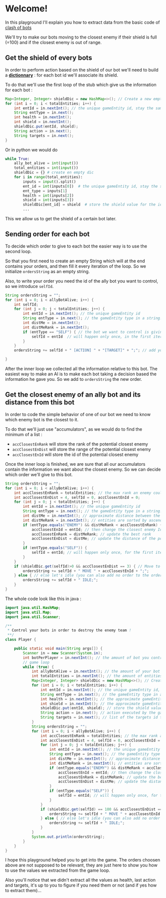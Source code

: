 # Welcome!

In this playground I'll explain you how to extract data from the basic code of [clash of bots](https://www.codingame.com/contribute/view/6587dcc2e3a07bd4696c16a3e63238b4a184)

We'll try to make our bots moving to the closest enemy if their shield is full (=100) and if the closest enemy is out of range.


## Get the shield of every bots

In order to perform action based on the shield of our bot we'll need to build a [**dictionnary**](https://en.wikipedia.org/wiki/Associative_array) : 
for each bot id we'll associate its shield.

To do that we'll use the first loop of the stub which give us the information for each bot :
```java
Map<Integer, Integer> shieldDic = new HashMap<>(); // Create a new empty dictionnary 
for (int i = 0; i < totalEntities; i++) {
    int entId = in.nextInt(); // the unique gameEntity id, stay the same for the whole game
    String entType = in.next(); 
    int health = in.nextInt(); 
    int shield = in.nextInt(); 
    shieldDic.put(entId, shield); 
    String action = in.next(); 
    String targets = in.next(); 
}
```
Or in python we would do 
```python
while True:
    ally_bot_alive = int(input())  
    total_entities = int(input())  
    shieldDic = {} # create en empty dic
    for i in range(total_entities):
        inputs = input().split()
        ent_id = int(inputs[0])  # the unique gameEntity id, stay the same for the whole game
        ent_type = inputs[1] 
        health = int(inputs[2])  
        shield = int(inputs[3])  
        shieldDic[ent_id] = shield  # store the shield value for the id
        ... 
```

This we allow us to get the shield of a certain bot later.


## Sending order for each bot
To decide which order to give to each bot the easier way is to use the second loop.

So that you first need to create an empty String which will at the end contains your orders, and then fill it every iteration of the loop. 
So we initialize ``ordersString`` as an empty string.

Also, to write your order you need the id of the ally bot you want to control, so we introduce ``selfId``.
```java
String ordersString = "";
for (int i = 0; i < allyBotAlive; i++) {
    int selfId;
    for (int j = 0; j < totalEntities; j++) {
        int entId = in.nextInt(); // the unique gameEntity id
        String entType = in.next(); // the gameEntity type in a string. It can be SELF | ALLY | ENEMY
        int distMe = in.nextInt(); 
        int distMeRank = in.nextInt();
        if (entType == "SELF") { // the bot we want to control is giving its information => we can get its ID
            selfId = entId  // will happen only once, in the first iteration, so you could actually replace entType == "Self" by j == 0
        }
    }
    ordersString += selfId + " [ACTION] " + "[TARGET]" + ";"; // add your order to the string with all the orders

}
```
After the inner loop we collected all the information relative to this bot. The easiest way to make an AI is to make each bot taking a decision based the information he gave you. 
So we add to ``ordersString`` the new order.


## Get the closest enemy of an ally bot and its distance from this bot

In order to code the simple behavior of one of our bot we need to know which enemy bot is the closest to it.

To do that we'll just use "accumulators", as we would do to find the minimum of a list :
- ``accClosestEnRank`` will store the rank of the potential closest enemy
- ``accClosestEnDist`` will store the range of the potential closest enemy
- ``accClosestEnId`` will store the id of the potential closest enemy

Once the inner loop is finished, we are sure that all our accumulators contain the information we want about the closest enemy. So we can decide which order we'll give
to this bot.

```java
String ordersString = "";
for (int i = 0; i < allyBotAlive; i++) {
    int accClosestEnRank = totalEntities; // the max rank an enemy could have
    int accClosestEnDist = 4, selfId = 0, accClosestEnId = 0;
    for (int j = 0; j < totalEntities; j++) {
        int entId = in.nextInt(); // the unique gameEntity id
        String entType = in.next(); // the gameEntity type in a string. It can be SELF | ALLY | ENEMY
        int distMe = in.nextInt(); // approximate distance between the target and the current bot. Can be 0 to 4 for short, medium, long and out of range
        int distMeRank = in.nextInt(); // entities are sorted by ascending order based on their distance to the current bot
        if (entType.equals("ENEMY") && distMeRank < accClosestEnRank) { // if an enemy is closer to me than the last one I memorized
            accClosestEnId = entId; // then change the closest enemy Id to this id
            accClosestEnRank = distMeRank; // update the best rank
            accClosestEnDist = distMe; // update the distance of the potential closest enemy
        }
        if (entType.equals("SELF")) {
            selfId = entId; // will happen only once, for the first iteration
        }
    }
    if (shieldDic.get(selfId)>0 && accClosestEnDist == 3) { // Move to closest enemy if shield is not empty and this enemy is Out Of Range
        ordersString += selfId + " MOVE " + accClosestEnId + ";"; 
    } else { // else let's idle (you can also add no order to the ordersString and the game will make this bot idle)
        ordersString += selfId + " IDLE;";
    }
}
```


The whole code look like this in java : 
```java
import java.util.HashMap;
import java.util.Map;
import java.util.Scanner;

/**
 * Control your bots in order to destroy the enemy team !
 **/
class Player {

    public static void main(String args[]) {
        Scanner in = new Scanner(System.in);
        int botPerPlayer = in.nextInt(); // the amount of bot you control
        // game loop
        while (true) {
            int allyBotAlive = in.nextInt(); // the amount of your bot which are still alive
            int totalEntities = in.nextInt(); // the amount of entities in the arena
            Map<Integer, Integer> shieldDic = new HashMap<>(); // Create a new empty dictionnary
            for (int i = 0; i < totalEntities; i++) {
                int entId = in.nextInt(); // the unique gameEntity id, stay the same for the whole game
                String entType = in.next(); // the gameEntity type in a string. It can be ALLY | ENEMY
                int health = in.nextInt(); // the approximate gameEntity health. Can be 0 | 25 | 50 | 75 | 100, 25 meaning that your life is >= 25% and < 50% of your max life
                int shield = in.nextInt(); // the approximate gameEntity shield. Can be 0 | 1 | 25 | 50 | 75 | 100, 1 meaning that your shield is >= 1% and < 25% of your max shield and 0 that you have no more shield left
                shieldDic.put(entId, shield); // store the shield value for the id
                String action = in.next(); // action executed by the gameEntity last turn
                String targets = in.next(); // list of the targets id targeted by the robot last turn ("id1;id2;id3...") if the gameEntity is a robot, else -1 (the target for IDLE is the robot itself)
            }
            String ordersString = "";
            for (int i = 0; i < allyBotAlive; i++) {
                int accClosestEnRank = totalEntities; // the max rank an enemy could have
                int accClosestEnDist = 4, selfId = 0, accClosestEnId = 0;
                for (int j = 0; j < totalEntities; j++) {
                    int entId = in.nextInt(); // the unique gameEntity id
                    String entType = in.next(); // the gameEntity type in a string. It can be SELF | ALLY | ENEMY
                    int distMe = in.nextInt(); // approximate distance between the target and the current bot. Can be 0 to 4 for short, medium, long and out of range
                    int distMeRank = in.nextInt(); // entities are sorted by ascending order based on their distance to the current bot
                    if (entType.equals("ENEMY") && distMeRank < accClosestEnRank) { // if an enemy is closer to me than the last one I memorized
                        accClosestEnId = entId; // then change the closest enemy Id to this id
                        accClosestEnRank = distMeRank; // update the best rank
                        accClosestEnDist = distMe; // update the distance of the potential closest enemy
                    }
                    if (entType.equals("SELF")) {
                        selfId = entId; // will happen only once, for the first iteration
                    }
                }
                if (shieldDic.get(selfId) == 100 && accClosestEnDist == 3) { // Move to closest enemy if shield is not empty and this enemy is Out Of Range
                    ordersString += selfId + " MOVE " + accClosestEnId + ";";
                } else { // else let's idle (you can also add no order to the ordersString and the game will make this bot idle)
                    ordersString += selfId + " IDLE;";
                }
            }
            System.out.println(ordersString);
        }
    }
}
```

I hope this playground helped you to get into the game. The orders choosen above are not supposed to be relevant, they are just here to show you how to use the values we extracted from the game loop.

Also you'll notice that we didn't extract all the values as health, last action and targets, it's up to you to figure if you need them or not (and if yes how to extract them)...
